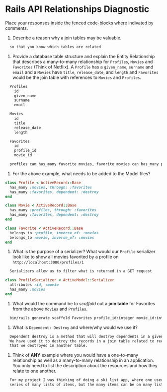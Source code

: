 # Rails API Relationships Diagnostic

Place your responses inside the fenced code-blocks where indivated by comments.

1.  Describe a reason why a join tables may be valuable.

  ```md
    so that you know which tables are related
  ```

1.  Provide a database table structure and explain the Entity Relationship that
  describes a many-to-many relationship for `Profiles`, `Movies` and `Favorites`
  (Think of Netflix). A `Profile` has a `given_name`, `surname` and `email` and a
  `Movies` have `title`, `release_date`, and `length` and `Favorites` would be the
  join table with references to `Movies` and `Profiles`.

  ```md
    Profiles
      id
      given_name
      surname
      email

    Movies
      id
      title
      release_date
      length

    Favorites
      id
      profile_id
      movie_id

    profiles can has_many favorite movies, favorite movies can has_many profiles
  ```

1.  For the above example, what needs to be added to the Model files?

  ```rb
  class Profile < ActiveRecord::Base
    has_many :movies, through: :favorites
    has_many :favorites, dependent: :destroy
  end
  ```

  ```rb
  class Movie < ActiveRecord::Base
    has_many :profiles, through: :favorites
    has_many :favorites, dependent: :destroy
  end
  ```

  ```rb
  class Favorite < ActiveRecord::Base
    belongs_to :profile, inverse_of: :movies
    belongs_to :movie, inverse_of: :movies
  end
  ```

1.  What is the purpose of a serializer? What would our `Profile` serializer look
like to show all movies favorited by a profile on
`http://localhost:3000/profiles/1`

  ```md
    Serializers allow us to filter what is returned in a GET request
  ```

  ```rb
  class ProfileSerializer < ActiveModel::Serializer
    attributes :id, :movie
    has_many :movies
  end
  ```

1.  What would the command be to _scaffold_ out a **join table** for Favorites from
the above `Movies` and `Profiles`.

  ```sh
    bin/rails generate scaffold Favorites profile_id:integer movie_id:integer
  ```

1.  What is `Dependent: Destroy` and where/why would we use it?

  ```md
    Dependent destroy is a method that will destroy dependents in a given table.
    We have used it to destroy the records in a join table related to records
    that we destroyed in another table.
  ```

1.  Think of **ANY** example where you would have a one-to-many relationship as well
as a many-to-many relationship in an application. You only need to list the
description about the resources and how they relate to one another.

  ```md
    For my project I was thinking of doing a ski list app, where one user has a
    series of many lists of items, but the many items can be on many lists.
  ```

